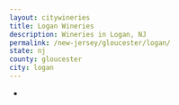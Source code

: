 ```yaml
---
layout: citywineries
title: Logan Wineries
description: Wineries in Logan, NJ
permalink: /new-jersey/gloucester/logan/
state: nj
county: gloucester
city: logan
---
```

-
